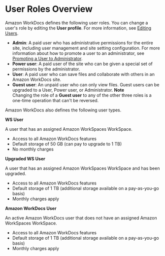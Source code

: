 # User Roles Overview<a name="users_ovw"></a>

Amazon WorkDocs defines the following user roles\. You can change a user's role by editing the **User profile**\. For more information, see [Editing Users](edit_user.md)\.
+ **Admin**: A paid user who has administrative permissions for the entire site, including user management and site setting configuration\. For more information about how to promote a user to an administrator, see [Promoting a User to Administrator](manage_set_admin.md)\.
+ **Power user**: A paid user of the site who can be given a special set of permissions by the administrator\.
+ **User**: A paid user who can save files and collaborate with others in an Amazon WorkDocs site\.
+ **Guest user**: An unpaid user who can only view files\. Guest users can be upgraded to a User, Power user, or Administrator\.
**Note**  
Changing the role of a **Guest user** to any of the other three roles is a one\-time operation that can't be reversed\.

Amazon WorkDocs also defines the following user types\.

**WS User**

A user that has an assigned Amazon WorkSpaces WorkSpace\.
+ Access to all Amazon WorkDocs features
+ Default storage of 50 GB \(can pay to upgrade to 1 TB\)
+ No monthly charges

**Upgraded WS User**

A user that has an assigned Amazon WorkSpaces WorkSpace and has been upgraded\.
+ Access to all Amazon WorkDocs features
+ Default storage of 1 TB \(additional storage available on a pay\-as\-you\-go basis\)
+ Monthly charges apply

**Amazon WorkDocs User**

An active Amazon WorkDocs user that does not have an assigned Amazon WorkSpaces WorkSpace\.
+ Access to all Amazon WorkDocs features
+ Default storage of 1 TB \(additional storage available on a pay\-as\-you\-go basis\)
+ Monthly charges apply